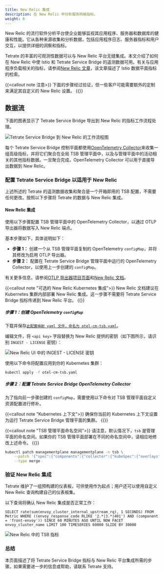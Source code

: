 ```yaml
---
title: New Relic 集成
description: 在 New Relic 中分析服务网格指标。
weight: 6
---
```


New Relic 的流行软件分析平台使企业能够监视其应用程序、服务器和数据库的健康和性能。它从各种来源收集和分析数据，包括应用程序日志、服务器指标和用户交互，以提供详细的洞察和指标。

Tetrate 的丰富的可观测性数据可以与 New Relic 平台无缝集成。本文介绍了如何在 New Relic 中使 Istio 和 Tetrate Service Bridge 的遥测数据可用。有关与应用程序负载相关的指标，请参阅[New Relic 文章](https://newrelic.com/blog/how-to-relic/monitoring-istio-service-mesh)，该文章描述了 Istio 数据平面指标的检索。

{{<callout note 注意>}}
下面的步骤经过验证，但一些客户可能需要额外的定制来满足其自定义的 New Relic 设置。
{{</callout>}}

## 数据流

下面的图表显示了 Tetrate Service Bridge 导出到 New Relic 的指标工作流程处理。

![Tetrate Service Bridge 到 New Relic 的工作流程图](../images/tsb-to-newrelic.png)

每个 Tetrate Service Bridge 控制平面都使用[OpenTelemetry Collector](https://opentelemetry.io/docs/collector/)来收集一组高级指标，并将它们聚合在全局 TSB 管理平面中，以及与管理平面中的活动相关的其他指标数据。一旦聚合完成，OpenTelemetry Collector 可以用于直接导出数据到 New Relic。

### 配置 Tetrate Service Bridge 以适用于 New Relic

上述所述的 Tetrate 的遥测数据收集和聚合是一个开箱即用的 TSB 配置，不需要任何更改。按照以下步骤将 Tetrate 的数据与 New Relic 集成。

#### New Relic 集成

使用以下步骤配置 TSB 管理平面中的 OpenTelemetry Collector，以通过 OTLP 导出器将数据写入 New Relic 端点。

基本步骤如下，具体说明如下：

- **步骤 1：** 创建一个从 TSB 管理平面复制的 OpenTelemetry `configMap`，并将其修改为启用 OTLP 导出器。
- **步骤 2：** 配置在 Tetrate Service Bridge 管理平面中运行的 OpenTelemetry Collector，以使用上一步创建的 `configMap`。

有关更多信息，请参阅[OTLP 导出器项目页面](https://aws-otel.github.io/docs/components/otlp-exporter#new-relic)和[New Relic 文档](https://docs.newrelic.com/docs/kubernetes-pixie/kubernetes-integration/advanced-configuration/link-otel-applications-kubernetes/#otlp-exporter)。

{{<callout note "可选的 New Relic Kubernetes 集成">}}
New Relic 文档建议在 Kubernetes 集群内部部署 New Relic 集成。这一步骤不需要将 Tetrate Service Bridge 指标传递到 New Relic 平台。
{{</callout>}}

##### 步骤 1：创建 OpenTelemetry `configMap`

下载并保存[`此配置映射 yaml 文件，命名为 otel-cm-tsb.yaml`](../../../assets/operations/otel-cm-tsb.yaml)。

编辑文件，将 `<api key>` 字段替换为 New Relic 提供的密钥（如下图所示，请识别 `INGEST - LICENSE` 密钥）：

![New Relic UI 中的 INGEST - LICENSE 密钥](../images/new-relic-key.png)

使用以下命令将配置应用到你的 Kubernetes 集群：

```bash
kubectl apply -f otel-cm-tsb.yaml
```

##### 步骤 2：配置 Tetrate Service Bridge OpenTelemetry Collector

为了指向前一步骤创建的 `configMap`，需要使用以下命令对 TSB 管理平面自定义资源配置进行修补。

{{<callout note "Kubernetes 上下文">}}
确保你当前的 Kubernetes 上下文设置为运行 Tetrate Service Bridge 管理平面的集群。
{{</callout>}}

{{<callout note "TSB 管理平面命名空间">}}
请注意，默认情况下，`tsb` 是管理平面的命名空间。如果你的 TSB 管理平面部署在不同的命名空间中，请相应地修改上述命令。
{{</callout>}}

```bash
kubectl patch managementplane managementplane -n tsb \
    --patch '{"spec":{"components":{"collector":{"kubeSpec":{"overlays":[{"apiVersion": "apps/v1","kind": "Deployment","name": "otel-collector","patches":[{"path":"spec.template.spec.volumes[0].configMap.name","value":"otel-collector-modified"}]}]}}}}}' \
    --type merge
```

### 验证 New Relic 集成

Tetrate 维护了一组预构建的仪表板，可供使用作为起点；用户还可以使用自定义 New Relic 查询构建自己的仪表板集。

以下查询将确认 New Relic 集成是否正常工作：

```
SELECT rate(sum(envoy_cluster_internal_upstream_rq), 1 SECONDS) FROM Metric WHERE ((envoy_response_code RLIKE '2.*|3.*|401') AND (component = 'front-envoy')) SINCE 60 MINUTES AGO UNTIL NOW FACET envoy_cluster_name LIMIT 100 TIMESERIES 60000 SLIDE BY 30000
```

![New Relic 中的 TSB 指标](../images/new-relic-validate.png)

### 总结

本页面描述了将 Tetrate Service Bridge 指标与 New Relic 平台集成所需的步骤。如果需要进一步的信息或帮助，请联系 Tetrate 支持。